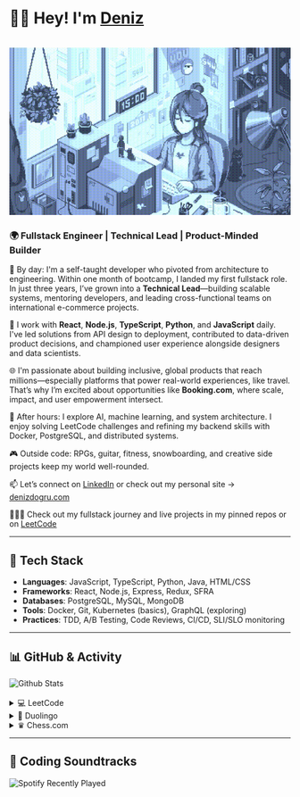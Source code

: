 <div align="left">
    <h1>👋🏻 Hey! I'm <a href="https://denizdogru.com" target="_blank">Deniz</a></h1>
    <br/>
    <img src="./gif/pixel-dev.gif" height="300px" width="auto">
</div>

<div align="left">
<h3>🌍 Fullstack Engineer | Technical Lead | Product-Minded Builder</h3>

💼 By day: I'm a self-taught developer who pivoted from architecture to engineering. Within one month of bootcamp, I landed my first fullstack role. In just three years, I’ve grown into a **Technical Lead**—building scalable systems, mentoring developers, and leading cross-functional teams on international e-commerce projects.

🚀 I work with **React**, **Node.js**, **TypeScript**, **Python**, and **JavaScript** daily. I've led solutions from API design to deployment, contributed to data-driven product decisions, and championed user experience alongside designers and data scientists.

🌐 I'm passionate about building inclusive, global products that reach millions—especially platforms that power real-world experiences, like travel. That’s why I’m excited about opportunities like **Booking.com**, where scale, impact, and user empowerment intersect.

🧠 After hours: I explore AI, machine learning, and system architecture. I enjoy solving LeetCode challenges and refining my backend skills with Docker, PostgreSQL, and distributed systems.

🎮 Outside code: RPGs, guitar, fitness, snowboarding, and creative side projects keep my world well-rounded.

📫 Let’s connect on [LinkedIn](https://linkedin.com/in/denizdogru) or check out my personal site → [denizdogru.com](https://denizdogru.com)

👩🏻‍💻 Check out my fullstack journey and live projects in my pinned repos or on [LeetCode](https://leetcode.com/denizdogru)
</div>

---

## 🔧 Tech Stack

- **Languages**: JavaScript, TypeScript, Python, Java, HTML/CSS
- **Frameworks**: React, Node.js, Express, Redux, SFRA
- **Databases**: PostgreSQL, MySQL, MongoDB
- **Tools**: Docker, Git, Kubernetes (basics), GraphQL (exploring)
- **Practices**: TDD, A/B Testing, Code Reviews, CI/CD, SLI/SLO monitoring

---

## 📊 GitHub & Activity
<div>
    <img src="https://github-readme-stats.vercel.app/api?username=denizdogruDEV&border_radius=10px&title_color=4a738d&text_color=4a738d&show_icons=true&bg_color=45,B3DAF1,D6EAF8&icon_color=9aeefa&hide_border=true&rank_icon=github" alt="Github Stats">
    <br/>
    <br/>
    <details>
        <summary>💻 LeetCode</summary>
        <br />
        <img src="https://leetcard.jacoblin.cool/denizdogru?theme=nord&font=Noto%20Sans&ext=activity" alt="LeetCode Badges">
    </details>
    <details>
        <summary>🦉 Duolingo</summary>
        <br />
        <img src="https://duolingo-stats-card.vercel.app/api?username=Deniz_dogru&sort=xp" alt="Duolingo Stats">
    </details>
    <details>
        <summary>♛ Chess.com</summary>
        <br />
       | Type | Rapid ⏲️ | Blitz ⚡ | Bullet 🔫 |
|:---:|:---:|:---:|:---:|
| Current | 564 | No Rating | No Rating |
| Best | No Rating | No Rating | No Rating |

| White ⚪ | Black ⚫ | Result 🏆 | Date 📅 | Position 🗺️ | Type 🕕 |
|:---:|:---:|:---:|:---:|:---:|:---:|
| queenz22 | **deniz_dogru** | win 🥇 | 21/4/2025 | <a href="http://www.ee.unb.ca/cgi-bin/tervo/fen.pl?select=4RB2/pN5p/5k2/2p2p2/6n1/1P2n1P1/P1P3rP/6KR w - - 9 35">Link</a> | Rapid |
        <!--END_SECTION:chessStats-->
    </details>
</div>

---

## 🎵 Coding Soundtracks
<div>
    <img src="https://spotify-recently-played-readme.vercel.app/api?user=11100330735" alt="Spotify Recently Played">
</div>
